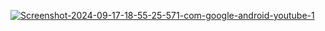 <a href="https://ibb.co/XfCz4PX9"><img src="https://i.ibb.co/ymQ8RC0D/Screenshot-2024-09-17-18-55-25-571-com-google-android-youtube-1.jpg" alt="Screenshot-2024-09-17-18-55-25-571-com-google-android-youtube-1" border="0" /></a>
